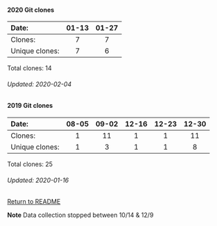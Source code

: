 #### 2020 Git clones
Date:             | 01-13 | 01-27
|:---             |:---:  |:---:  
Clones:           |    7  |    7
Unique   clones:  |    7  |    6 

Total clones: 14
###### Updated: 2020-02-04


#### 2019 Git clones
Date:    |        08-05   |       09-02   |  12-16  |  12-23  |  12-30
|:---    |:---:   |:---:  |:---:  |:---:  |:---:
Clones:  |        1       |       11      |  1      |  1  |  11
Unique   clones:  |       1       |       3  |      1  |      1  |      8

Total clones: 25
###### Updated: 2020-01-16

[Return to README](https://github.com/BradleyA/dmonitor#dmonitor)

**Note**  Data collection stopped between 10/14 & 12/9
